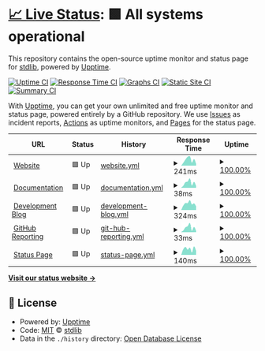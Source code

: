 # [📈 Live Status](https://status.stdlib.io): <!--live status--> **🟩 All systems operational**

This repository contains the open-source uptime monitor and status page for [stdlib](https://stdlib.io), powered by [Upptime](https://github.com/upptime/upptime).

[![Uptime CI](https://github.com/stdlib-js/www-status/workflows/Uptime%20CI/badge.svg)](https://github.com/stdlib-js/www-status/actions?query=workflow%3A%22Uptime+CI%22)
[![Response Time CI](https://github.com/stdlib-js/www-status/workflows/Response%20Time%20CI/badge.svg)](https://github.com/stdlib-js/www-status/actions?query=workflow%3A%22Response+Time+CI%22)
[![Graphs CI](https://github.com/stdlib-js/www-status/workflows/Graphs%20CI/badge.svg)](https://github.com/stdlib-js/www-status/actions?query=workflow%3A%22Graphs+CI%22)
[![Static Site CI](https://github.com/stdlib-js/www-status/workflows/Static%20Site%20CI/badge.svg)](https://github.com/stdlib-js/www-status/actions?query=workflow%3A%22Static+Site+CI%22)
[![Summary CI](https://github.com/stdlib-js/www-status/workflows/Summary%20CI/badge.svg)](https://github.com/stdlib-js/www-status/actions?query=workflow%3A%22Summary+CI%22)

With [Upptime](https://upptime.js.org), you can get your own unlimited and free uptime monitor and status page, powered entirely by a GitHub repository. We use [Issues](https://github.com/stdlib-js/www-status/issues) as incident reports, [Actions](https://github.com/stdlib-js/www-status/actions) as uptime monitors, and [Pages](https://status.stdlib.io) for the status page.

<!--start: status pages-->
<!-- This summary is generated by Upptime (https://github.com/upptime/upptime) -->
<!-- Do not edit this manually, your changes will be overwritten -->
<!-- prettier-ignore -->
| URL | Status | History | Response Time | Uptime |
| --- | ------ | ------- | ------------- | ------ |
| <img alt="" src="https://favicons.githubusercontent.com/stdlib.io" height="13"> [Website](https://stdlib.io) | 🟩 Up | [website.yml](https://github.com/stdlib-js/www-status/commits/HEAD/history/website.yml) | <details><summary><img alt="Response time graph" src="./graphs/website/response-time-week.png" height="20"> 241ms</summary><br><a href="https://status.stdlib.io/history/website"><img alt="Response time 253" src="https://img.shields.io/endpoint?url=https%3A%2F%2Fraw.githubusercontent.com%2Fstdlib-js%2Fwww-status%2FHEAD%2Fapi%2Fwebsite%2Fresponse-time.json"></a><br><a href="https://status.stdlib.io/history/website"><img alt="24-hour response time 96" src="https://img.shields.io/endpoint?url=https%3A%2F%2Fraw.githubusercontent.com%2Fstdlib-js%2Fwww-status%2FHEAD%2Fapi%2Fwebsite%2Fresponse-time-day.json"></a><br><a href="https://status.stdlib.io/history/website"><img alt="7-day response time 241" src="https://img.shields.io/endpoint?url=https%3A%2F%2Fraw.githubusercontent.com%2Fstdlib-js%2Fwww-status%2FHEAD%2Fapi%2Fwebsite%2Fresponse-time-week.json"></a><br><a href="https://status.stdlib.io/history/website"><img alt="30-day response time 253" src="https://img.shields.io/endpoint?url=https%3A%2F%2Fraw.githubusercontent.com%2Fstdlib-js%2Fwww-status%2FHEAD%2Fapi%2Fwebsite%2Fresponse-time-month.json"></a><br><a href="https://status.stdlib.io/history/website"><img alt="1-year response time 253" src="https://img.shields.io/endpoint?url=https%3A%2F%2Fraw.githubusercontent.com%2Fstdlib-js%2Fwww-status%2FHEAD%2Fapi%2Fwebsite%2Fresponse-time-year.json"></a></details> | <details><summary><a href="https://status.stdlib.io/history/website">100.00%</a></summary><a href="https://status.stdlib.io/history/website"><img alt="All-time uptime 100.00%" src="https://img.shields.io/endpoint?url=https%3A%2F%2Fraw.githubusercontent.com%2Fstdlib-js%2Fwww-status%2FHEAD%2Fapi%2Fwebsite%2Fuptime.json"></a><br><a href="https://status.stdlib.io/history/website"><img alt="24-hour uptime 100.00%" src="https://img.shields.io/endpoint?url=https%3A%2F%2Fraw.githubusercontent.com%2Fstdlib-js%2Fwww-status%2FHEAD%2Fapi%2Fwebsite%2Fuptime-day.json"></a><br><a href="https://status.stdlib.io/history/website"><img alt="7-day uptime 100.00%" src="https://img.shields.io/endpoint?url=https%3A%2F%2Fraw.githubusercontent.com%2Fstdlib-js%2Fwww-status%2FHEAD%2Fapi%2Fwebsite%2Fuptime-week.json"></a><br><a href="https://status.stdlib.io/history/website"><img alt="30-day uptime 100.00%" src="https://img.shields.io/endpoint?url=https%3A%2F%2Fraw.githubusercontent.com%2Fstdlib-js%2Fwww-status%2FHEAD%2Fapi%2Fwebsite%2Fuptime-month.json"></a><br><a href="https://status.stdlib.io/history/website"><img alt="1-year uptime 100.00%" src="https://img.shields.io/endpoint?url=https%3A%2F%2Fraw.githubusercontent.com%2Fstdlib-js%2Fwww-status%2FHEAD%2Fapi%2Fwebsite%2Fuptime-year.json"></a></details>
| <img alt="" src="https://favicons.githubusercontent.com/stdlib.io" height="13"> [Documentation](https://stdlib.io/docs/api/status) | 🟩 Up | [documentation.yml](https://github.com/stdlib-js/www-status/commits/HEAD/history/documentation.yml) | <details><summary><img alt="Response time graph" src="./graphs/documentation/response-time-week.png" height="20"> 38ms</summary><br><a href="https://status.stdlib.io/history/documentation"><img alt="Response time 41" src="https://img.shields.io/endpoint?url=https%3A%2F%2Fraw.githubusercontent.com%2Fstdlib-js%2Fwww-status%2FHEAD%2Fapi%2Fdocumentation%2Fresponse-time.json"></a><br><a href="https://status.stdlib.io/history/documentation"><img alt="24-hour response time 16" src="https://img.shields.io/endpoint?url=https%3A%2F%2Fraw.githubusercontent.com%2Fstdlib-js%2Fwww-status%2FHEAD%2Fapi%2Fdocumentation%2Fresponse-time-day.json"></a><br><a href="https://status.stdlib.io/history/documentation"><img alt="7-day response time 38" src="https://img.shields.io/endpoint?url=https%3A%2F%2Fraw.githubusercontent.com%2Fstdlib-js%2Fwww-status%2FHEAD%2Fapi%2Fdocumentation%2Fresponse-time-week.json"></a><br><a href="https://status.stdlib.io/history/documentation"><img alt="30-day response time 41" src="https://img.shields.io/endpoint?url=https%3A%2F%2Fraw.githubusercontent.com%2Fstdlib-js%2Fwww-status%2FHEAD%2Fapi%2Fdocumentation%2Fresponse-time-month.json"></a><br><a href="https://status.stdlib.io/history/documentation"><img alt="1-year response time 41" src="https://img.shields.io/endpoint?url=https%3A%2F%2Fraw.githubusercontent.com%2Fstdlib-js%2Fwww-status%2FHEAD%2Fapi%2Fdocumentation%2Fresponse-time-year.json"></a></details> | <details><summary><a href="https://status.stdlib.io/history/documentation">100.00%</a></summary><a href="https://status.stdlib.io/history/documentation"><img alt="All-time uptime 100.00%" src="https://img.shields.io/endpoint?url=https%3A%2F%2Fraw.githubusercontent.com%2Fstdlib-js%2Fwww-status%2FHEAD%2Fapi%2Fdocumentation%2Fuptime.json"></a><br><a href="https://status.stdlib.io/history/documentation"><img alt="24-hour uptime 100.00%" src="https://img.shields.io/endpoint?url=https%3A%2F%2Fraw.githubusercontent.com%2Fstdlib-js%2Fwww-status%2FHEAD%2Fapi%2Fdocumentation%2Fuptime-day.json"></a><br><a href="https://status.stdlib.io/history/documentation"><img alt="7-day uptime 100.00%" src="https://img.shields.io/endpoint?url=https%3A%2F%2Fraw.githubusercontent.com%2Fstdlib-js%2Fwww-status%2FHEAD%2Fapi%2Fdocumentation%2Fuptime-week.json"></a><br><a href="https://status.stdlib.io/history/documentation"><img alt="30-day uptime 100.00%" src="https://img.shields.io/endpoint?url=https%3A%2F%2Fraw.githubusercontent.com%2Fstdlib-js%2Fwww-status%2FHEAD%2Fapi%2Fdocumentation%2Fuptime-month.json"></a><br><a href="https://status.stdlib.io/history/documentation"><img alt="1-year uptime 100.00%" src="https://img.shields.io/endpoint?url=https%3A%2F%2Fraw.githubusercontent.com%2Fstdlib-js%2Fwww-status%2FHEAD%2Fapi%2Fdocumentation%2Fuptime-year.json"></a></details>
| <img alt="" src="https://favicons.githubusercontent.com/blog.stdlib.io" height="13"> [Development Blog](https://blog.stdlib.io) | 🟩 Up | [development-blog.yml](https://github.com/stdlib-js/www-status/commits/HEAD/history/development-blog.yml) | <details><summary><img alt="Response time graph" src="./graphs/development-blog/response-time-week.png" height="20"> 324ms</summary><br><a href="https://status.stdlib.io/history/development-blog"><img alt="Response time 342" src="https://img.shields.io/endpoint?url=https%3A%2F%2Fraw.githubusercontent.com%2Fstdlib-js%2Fwww-status%2FHEAD%2Fapi%2Fdevelopment-blog%2Fresponse-time.json"></a><br><a href="https://status.stdlib.io/history/development-blog"><img alt="24-hour response time 299" src="https://img.shields.io/endpoint?url=https%3A%2F%2Fraw.githubusercontent.com%2Fstdlib-js%2Fwww-status%2FHEAD%2Fapi%2Fdevelopment-blog%2Fresponse-time-day.json"></a><br><a href="https://status.stdlib.io/history/development-blog"><img alt="7-day response time 324" src="https://img.shields.io/endpoint?url=https%3A%2F%2Fraw.githubusercontent.com%2Fstdlib-js%2Fwww-status%2FHEAD%2Fapi%2Fdevelopment-blog%2Fresponse-time-week.json"></a><br><a href="https://status.stdlib.io/history/development-blog"><img alt="30-day response time 341" src="https://img.shields.io/endpoint?url=https%3A%2F%2Fraw.githubusercontent.com%2Fstdlib-js%2Fwww-status%2FHEAD%2Fapi%2Fdevelopment-blog%2Fresponse-time-month.json"></a><br><a href="https://status.stdlib.io/history/development-blog"><img alt="1-year response time 342" src="https://img.shields.io/endpoint?url=https%3A%2F%2Fraw.githubusercontent.com%2Fstdlib-js%2Fwww-status%2FHEAD%2Fapi%2Fdevelopment-blog%2Fresponse-time-year.json"></a></details> | <details><summary><a href="https://status.stdlib.io/history/development-blog">100.00%</a></summary><a href="https://status.stdlib.io/history/development-blog"><img alt="All-time uptime 100.00%" src="https://img.shields.io/endpoint?url=https%3A%2F%2Fraw.githubusercontent.com%2Fstdlib-js%2Fwww-status%2FHEAD%2Fapi%2Fdevelopment-blog%2Fuptime.json"></a><br><a href="https://status.stdlib.io/history/development-blog"><img alt="24-hour uptime 100.00%" src="https://img.shields.io/endpoint?url=https%3A%2F%2Fraw.githubusercontent.com%2Fstdlib-js%2Fwww-status%2FHEAD%2Fapi%2Fdevelopment-blog%2Fuptime-day.json"></a><br><a href="https://status.stdlib.io/history/development-blog"><img alt="7-day uptime 100.00%" src="https://img.shields.io/endpoint?url=https%3A%2F%2Fraw.githubusercontent.com%2Fstdlib-js%2Fwww-status%2FHEAD%2Fapi%2Fdevelopment-blog%2Fuptime-week.json"></a><br><a href="https://status.stdlib.io/history/development-blog"><img alt="30-day uptime 100.00%" src="https://img.shields.io/endpoint?url=https%3A%2F%2Fraw.githubusercontent.com%2Fstdlib-js%2Fwww-status%2FHEAD%2Fapi%2Fdevelopment-blog%2Fuptime-month.json"></a><br><a href="https://status.stdlib.io/history/development-blog"><img alt="1-year uptime 100.00%" src="https://img.shields.io/endpoint?url=https%3A%2F%2Fraw.githubusercontent.com%2Fstdlib-js%2Fwww-status%2FHEAD%2Fapi%2Fdevelopment-blog%2Fuptime-year.json"></a></details>
| <img alt="" src="https://favicons.githubusercontent.com/stdlib.io" height="13"> [GitHub Reporting](https://stdlib.io/gh/status) | 🟩 Up | [git-hub-reporting.yml](https://github.com/stdlib-js/www-status/commits/HEAD/history/git-hub-reporting.yml) | <details><summary><img alt="Response time graph" src="./graphs/git-hub-reporting/response-time-week.png" height="20"> 33ms</summary><br><a href="https://status.stdlib.io/history/git-hub-reporting"><img alt="Response time 37" src="https://img.shields.io/endpoint?url=https%3A%2F%2Fraw.githubusercontent.com%2Fstdlib-js%2Fwww-status%2FHEAD%2Fapi%2Fgit-hub-reporting%2Fresponse-time.json"></a><br><a href="https://status.stdlib.io/history/git-hub-reporting"><img alt="24-hour response time 9" src="https://img.shields.io/endpoint?url=https%3A%2F%2Fraw.githubusercontent.com%2Fstdlib-js%2Fwww-status%2FHEAD%2Fapi%2Fgit-hub-reporting%2Fresponse-time-day.json"></a><br><a href="https://status.stdlib.io/history/git-hub-reporting"><img alt="7-day response time 33" src="https://img.shields.io/endpoint?url=https%3A%2F%2Fraw.githubusercontent.com%2Fstdlib-js%2Fwww-status%2FHEAD%2Fapi%2Fgit-hub-reporting%2Fresponse-time-week.json"></a><br><a href="https://status.stdlib.io/history/git-hub-reporting"><img alt="30-day response time 36" src="https://img.shields.io/endpoint?url=https%3A%2F%2Fraw.githubusercontent.com%2Fstdlib-js%2Fwww-status%2FHEAD%2Fapi%2Fgit-hub-reporting%2Fresponse-time-month.json"></a><br><a href="https://status.stdlib.io/history/git-hub-reporting"><img alt="1-year response time 37" src="https://img.shields.io/endpoint?url=https%3A%2F%2Fraw.githubusercontent.com%2Fstdlib-js%2Fwww-status%2FHEAD%2Fapi%2Fgit-hub-reporting%2Fresponse-time-year.json"></a></details> | <details><summary><a href="https://status.stdlib.io/history/git-hub-reporting">100.00%</a></summary><a href="https://status.stdlib.io/history/git-hub-reporting"><img alt="All-time uptime 100.00%" src="https://img.shields.io/endpoint?url=https%3A%2F%2Fraw.githubusercontent.com%2Fstdlib-js%2Fwww-status%2FHEAD%2Fapi%2Fgit-hub-reporting%2Fuptime.json"></a><br><a href="https://status.stdlib.io/history/git-hub-reporting"><img alt="24-hour uptime 100.00%" src="https://img.shields.io/endpoint?url=https%3A%2F%2Fraw.githubusercontent.com%2Fstdlib-js%2Fwww-status%2FHEAD%2Fapi%2Fgit-hub-reporting%2Fuptime-day.json"></a><br><a href="https://status.stdlib.io/history/git-hub-reporting"><img alt="7-day uptime 100.00%" src="https://img.shields.io/endpoint?url=https%3A%2F%2Fraw.githubusercontent.com%2Fstdlib-js%2Fwww-status%2FHEAD%2Fapi%2Fgit-hub-reporting%2Fuptime-week.json"></a><br><a href="https://status.stdlib.io/history/git-hub-reporting"><img alt="30-day uptime 100.00%" src="https://img.shields.io/endpoint?url=https%3A%2F%2Fraw.githubusercontent.com%2Fstdlib-js%2Fwww-status%2FHEAD%2Fapi%2Fgit-hub-reporting%2Fuptime-month.json"></a><br><a href="https://status.stdlib.io/history/git-hub-reporting"><img alt="1-year uptime 100.00%" src="https://img.shields.io/endpoint?url=https%3A%2F%2Fraw.githubusercontent.com%2Fstdlib-js%2Fwww-status%2FHEAD%2Fapi%2Fgit-hub-reporting%2Fuptime-year.json"></a></details>
| <img alt="" src="https://favicons.githubusercontent.com/status.stdlib.io" height="13"> [Status Page](https://status.stdlib.io) | 🟩 Up | [status-page.yml](https://github.com/stdlib-js/www-status/commits/HEAD/history/status-page.yml) | <details><summary><img alt="Response time graph" src="./graphs/status-page/response-time-week.png" height="20"> 140ms</summary><br><a href="https://status.stdlib.io/history/status-page"><img alt="Response time 185" src="https://img.shields.io/endpoint?url=https%3A%2F%2Fraw.githubusercontent.com%2Fstdlib-js%2Fwww-status%2FHEAD%2Fapi%2Fstatus-page%2Fresponse-time.json"></a><br><a href="https://status.stdlib.io/history/status-page"><img alt="24-hour response time 109" src="https://img.shields.io/endpoint?url=https%3A%2F%2Fraw.githubusercontent.com%2Fstdlib-js%2Fwww-status%2FHEAD%2Fapi%2Fstatus-page%2Fresponse-time-day.json"></a><br><a href="https://status.stdlib.io/history/status-page"><img alt="7-day response time 140" src="https://img.shields.io/endpoint?url=https%3A%2F%2Fraw.githubusercontent.com%2Fstdlib-js%2Fwww-status%2FHEAD%2Fapi%2Fstatus-page%2Fresponse-time-week.json"></a><br><a href="https://status.stdlib.io/history/status-page"><img alt="30-day response time 166" src="https://img.shields.io/endpoint?url=https%3A%2F%2Fraw.githubusercontent.com%2Fstdlib-js%2Fwww-status%2FHEAD%2Fapi%2Fstatus-page%2Fresponse-time-month.json"></a><br><a href="https://status.stdlib.io/history/status-page"><img alt="1-year response time 185" src="https://img.shields.io/endpoint?url=https%3A%2F%2Fraw.githubusercontent.com%2Fstdlib-js%2Fwww-status%2FHEAD%2Fapi%2Fstatus-page%2Fresponse-time-year.json"></a></details> | <details><summary><a href="https://status.stdlib.io/history/status-page">100.00%</a></summary><a href="https://status.stdlib.io/history/status-page"><img alt="All-time uptime 100.00%" src="https://img.shields.io/endpoint?url=https%3A%2F%2Fraw.githubusercontent.com%2Fstdlib-js%2Fwww-status%2FHEAD%2Fapi%2Fstatus-page%2Fuptime.json"></a><br><a href="https://status.stdlib.io/history/status-page"><img alt="24-hour uptime 100.00%" src="https://img.shields.io/endpoint?url=https%3A%2F%2Fraw.githubusercontent.com%2Fstdlib-js%2Fwww-status%2FHEAD%2Fapi%2Fstatus-page%2Fuptime-day.json"></a><br><a href="https://status.stdlib.io/history/status-page"><img alt="7-day uptime 100.00%" src="https://img.shields.io/endpoint?url=https%3A%2F%2Fraw.githubusercontent.com%2Fstdlib-js%2Fwww-status%2FHEAD%2Fapi%2Fstatus-page%2Fuptime-week.json"></a><br><a href="https://status.stdlib.io/history/status-page"><img alt="30-day uptime 100.00%" src="https://img.shields.io/endpoint?url=https%3A%2F%2Fraw.githubusercontent.com%2Fstdlib-js%2Fwww-status%2FHEAD%2Fapi%2Fstatus-page%2Fuptime-month.json"></a><br><a href="https://status.stdlib.io/history/status-page"><img alt="1-year uptime 100.00%" src="https://img.shields.io/endpoint?url=https%3A%2F%2Fraw.githubusercontent.com%2Fstdlib-js%2Fwww-status%2FHEAD%2Fapi%2Fstatus-page%2Fuptime-year.json"></a></details>

<!--end: status pages-->

[**Visit our status website →**](https://status.stdlib.io)

## 📄 License

- Powered by: [Upptime](https://github.com/upptime/upptime)
- Code: [MIT](./LICENSE) © [stdlib](https://stdlib.io)
- Data in the `./history` directory: [Open Database License](https://opendatacommons.org/licenses/odbl/1-0/)
